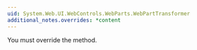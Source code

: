 ```yaml
---
uid: System.Web.UI.WebControls.WebParts.WebPartTransformer
additional_notes.overrides: *content
---
```


<p>You must override the <xref href="System.Web.UI.WebControls.WebParts.WebPartTransformer.Transform(System.Object)"></xref> method.</p>



